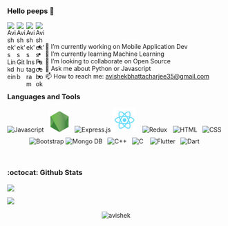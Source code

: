 ### Hello peeps 👋




<a href="https://linkedin.com/">
  <img align="left" alt="Avishek's Linkdein" width="22px" src="https://cdn.jsdelivr.net/npm/simple-icons@v3/icons/linkedin.svg" />
</a>
<a href="https://github.com/avishek22">
  <img align="left" alt="Avishek's Github" width="22px" src="https://cdn.jsdelivr.net/npm/simple-icons@v3/icons/github.svg" />
</a>

<a href="https://instagram.com/">
  <img align="left" alt="Avishek's Instagram" width="22px" src="https://cdn.jsdelivr.net/npm/simple-icons@v3/icons/instagram.svg" />
</a>
<a href="https://www.facebook.com/">
  <img align="left" alt="Avishek's Facebook" width="22px" src="https://cdn.jsdelivr.net/npm/simple-icons@v3/icons/facebook.svg" />
</a>


<br/>
<br/>


- 🔭 I’m currently working on Mobile Application Dev
- 🌱 I’m currently learning Machine Learning
- 👯 I’m looking to collaborate on Open Source
- 💬 Ask me about Python or Javascript
- 📫 How to reach me: avishekbhattacharjee35@gmail.com


###  Languages and Tools

<p align="center">
            <img src="https://upload.wikimedia.org/wikipedia/commons/9/99/Unofficial_JavaScript_logo_2.svg" width="48"
                alt="Javascript" />&nbsp;&nbsp;
  <img src="https://raw.githubusercontent.com/github/explore/80688e429a7d4ef2fca1e82350fe8e3517d3494d/topics/nodejs/nodejs.png"
                alt="Node.js" width="48" />&nbsp;&nbsp;
  <img  src="https://profilinator.rishav.dev/skills-assets/express-original-wordmark.svg" alt="Express.js" width="48" /> 
            <img src="https://raw.githubusercontent.com/github/explore/80688e429a7d4ef2fca1e82350fe8e3517d3494d/topics/react/react.png"
                alt="React.js" width="55" />
  <img style="margin: 10px" src="https://profilinator.rishav.dev/skills-assets/redux-original.svg" alt="Redux" width="48" />
  <img src="https://upload.wikimedia.org/wikipedia/commons/6/61/HTML5_logo_and_wordmark.svg" alt="HTML"
                width="48" />&nbsp;&nbsp;
  <img src="https://upload.wikimedia.org/wikipedia/commons/d/d5/CSS3_logo_and_wordmark.svg" alt="CSS"
                width="48" />&nbsp;&nbsp;
  <img  src="https://profilinator.rishav.dev/skills-assets/bootstrap-plain.svg" alt="Bootstrap" width="48" /> 
  <img src="https://avatars1.githubusercontent.com/u/45120?s=200&v=4" alt="Mongo DB"
                width="48" />&nbsp;&nbsp;
    <img  src="https://profilinator.rishav.dev/skills-assets/cplusplus-original.svg" alt="C++"  width="48" />&nbsp;&nbsp;
  <img width="48" src="https://profilinator.rishav.dev/skills-assets/c-original.svg" alt="C" height="25" /> &nbsp;&nbsp;
  <img src="https://avatars1.githubusercontent.com/u/14101776?s=200&v=4" alt="Flutter"
                width="48" />&nbsp;&nbsp;
            <img src="https://avatars1.githubusercontent.com/u/1609975?s=200&v=4" width="48"
                alt="Dart" />&nbsp;&nbsp;

           
            
<!--              <img src="https://upload.wikimedia.org/wikipedia/commons/c/c3/Python-logo-notext.svg" alt="Python"
                width="48" />&nbsp;&nbsp;  -->

<!--             <img src="https://upload.wikimedia.org/wikipedia/commons/9/9a/Visual_Studio_Code_1.35_icon.svg" alt="VS Code" width="50" />&nbsp;&nbsp;
            <img src="https://upload.wikimedia.org/wikipedia/commons/3/3f/Git_icon.svg" alt="Git"
                width="48" />&nbsp;&nbsp; -->
</p>
  
<br/>

### :octocat: Github Stats

<a href="https://github.com/avishek22">
  <img align="center" src="https://github-readme-stats.vercel.app/api/top-langs/?username=avishek22&theme=dark&hide_langs_below=1" />
</a>

![](https://activity-graph.herokuapp.com/graph?username=avishek22&theme=github)


<p align="center"> 
<img width="450"  src="https://github-readme-streak-stats.herokuapp.com/?user=avishek22&theme=dark" alt="avishek" />
</p>
  


